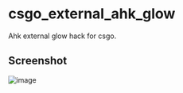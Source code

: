# csgo_external_ahk_glow
Ahk external glow hack for csgo.

## Screenshot
![image](https://github.com/worse-666/csgo_external_ahk_glow/blob/main/screenshot_.png)


